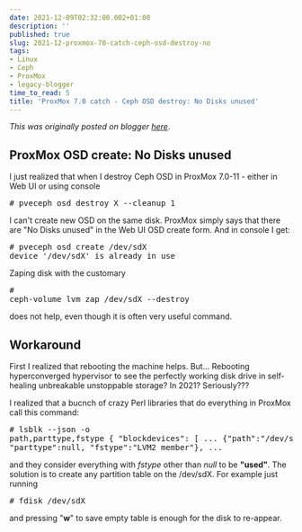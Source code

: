 ```yaml
---
date: 2021-12-09T02:32:00.002+01:00
description: ''
published: true
slug: 2021-12-proxmox-70-catch-ceph-osd-destroy-no
tags:
- Linux
- Ceph
- ProxMox
- legacy-blogger
time_to_read: 5
title: 'ProxMox 7.0 catch - Ceph OSD destroy: No Disks unused'
---
```


*This was originally posted on blogger [here](https://snarkybrill.blogspot.com/2021/12/proxmox-70-catch-ceph-osd-destroy-no.html)*.

<h2 style="text-align: left;">ProxMox OSD create:&nbsp;No Disks unused</h2><div>I just realized that when I destroy Ceph OSD in ProxMox 7.0-11&nbsp;- either in Web UI or using console</div><pre># pveceph osd destroy X --cleanup 1
</pre>

I can't create new OSD on the same disk. ProxMox simply says that there are "No Disks unused" in the Web UI OSD create form. And in console I get:
<pre># pveceph osd create /dev/sdX
device '/dev/sdX' is already in use
</pre>

Zaping disk with the customary<pre style="text-align: left;"># ceph-volume lvm zap /dev/sdX --destroy
</pre><div style="text-align: left;">
does not help, even though it is often very useful command.</div><h2 style="text-align: left;">Workaround</h2><div style="text-align: left;"><span style="font-weight: normal;">First I realized that rebooting the machine helps. But... Rebooting hyperconverged hypervisor to see the perfectly working disk drive in self-healing unbreakable unstoppable storage? In 2021? Seriously???

I realized that a bucnch of crazy Perl libraries that do everything in ProxMox call this command:
</span></div><pre># lsblk --json -o path,parttype,fstype
{
   "blockdevices": [
...
      {"path":"/dev/sdX", "parttype":null, "fstype":"LVM2_member"},
...
</pre>
and they consider everything with <i>fstype</i> other than <i>null</i> to be <b>"used"</b>. The solution is to create any partition table on the /dev/sdX. For example just running
<pre># fdisk /dev/sdX
</pre>
and pressing "<b>w</b>" to save empty table is enough for the disk to re-appear.